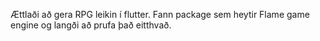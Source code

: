 Ættlaði að gera RPG leikin í flutter.
Fann package sem heytir Flame game engine og langði að prufa það eitthvað.
